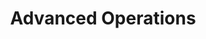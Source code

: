 ---
linktitle: Advanced Operations
title: Advanced Operations
Description: Administrator access, single sign on (SSO), and member expiration periods.
Weight: 6.0
---